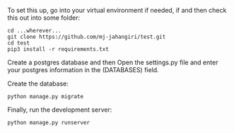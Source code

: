 To set this up, go into your virtual environment if needed, if and then check this out into some folder:
```
cd ...wherever...
git clone https://github.com/mj-jahangiri/test.git
cd test
pip3 install -r requirements.txt
```
Create a postgres database and then Open the settings.py file and enter your postgres information in the (DATABASES) field.

Create the database:

`python manage.py migrate`


Finally, run the development server:

`python manage.py runserver`

